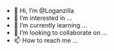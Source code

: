 - 👋 Hi, I’m @Loganzilla
- 👀 I’m interested in ...
- 🌱 I’m currently learning ...
- 💞️ I’m looking to collaborate on ...
- 📫 How to reach me ...

<!---
Loganzilla/Loganzilla is a ✨ special ✨ repository because its `README.md` (this file) appears on your GitHub profile.
You can click the Preview link to take a look at your changes.
--->
